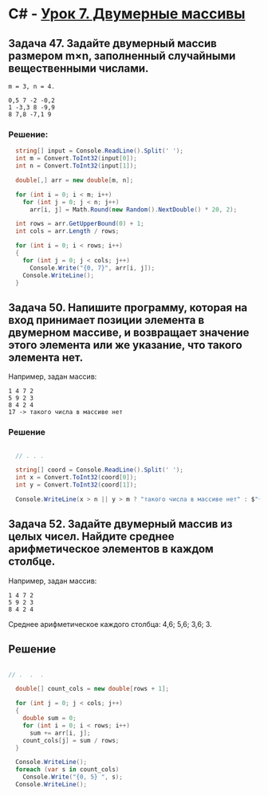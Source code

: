 # C# - [Урок 7. Двумерные массивы](../README.md)


## Задача 47. Задайте двумерный массив размером m×n, заполненный случайными вещественными числами.
```
m = 3, n = 4.

0,5 7 -2 -0,2
1 -3,3 8 -9,9
8 7,8 -7,1 9
```

### Решение:

```c#
  string[] input = Console.ReadLine().Split(' ');
  int m = Convert.ToInt32(input[0]);
  int n = Convert.ToInt32(input[1]);

  double[,] arr = new double[m, n];

  for (int i = 0; i < m; i++)
    for (int j = 0; j < n; j++)
      arr[i, j] = Math.Round(new Random().NextDouble() * 20, 2);

  int rows = arr.GetUpperBound(0) + 1;
  int cols = arr.Length / rows;

  for (int i = 0; i < rows; i++)
  {
    for (int j = 0; j < cols; j++)
      Console.Write("{0, 7}", arr[i, j]);
    Console.WriteLine();
  }
```

## Задача 50. Напишите программу, которая на вход принимает позиции элемента в двумерном массиве, и возвращает значение этого элемента или же указание, что такого элемента нет.

Например, задан массив:
```
1 4 7 2
5 9 2 3
8 4 2 4
17 -> такого числа в массиве нет
```

### Решение

```c#

  // . . . 

  string[] coord = Console.ReadLine().Split(' ');
  int x = Convert.ToInt32(coord[0]);
  int y = Convert.ToInt32(coord[1]);

  Console.WriteLine(x > n || y > m ? "такого числа в массиве нет" : $"{arr[x, y]}");
```

## Задача 52. Задайте двумерный массив из целых чисел. Найдите среднее арифметическое элементов в каждом столбце.

Например, задан массив:

```
1 4 7 2
5 9 2 3
8 4 2 4
```

Среднее арифметическое каждого столбца: 4,6; 5,6; 3,6; 3.

## Решение

```c#

// .  .  .

  double[] count_cols = new double[rows + 1];

  for (int j = 0; j < cols; j++)
  {
    double sum = 0;
    for (int i = 0; i < rows; i++)
      sum += arr[i, j];
    count_cols[j] = sum / rows;
  }

  Console.WriteLine();
  foreach (var s in count_cols)
    Console.Write("{0, 5} ", s);
  Console.WriteLine();
```